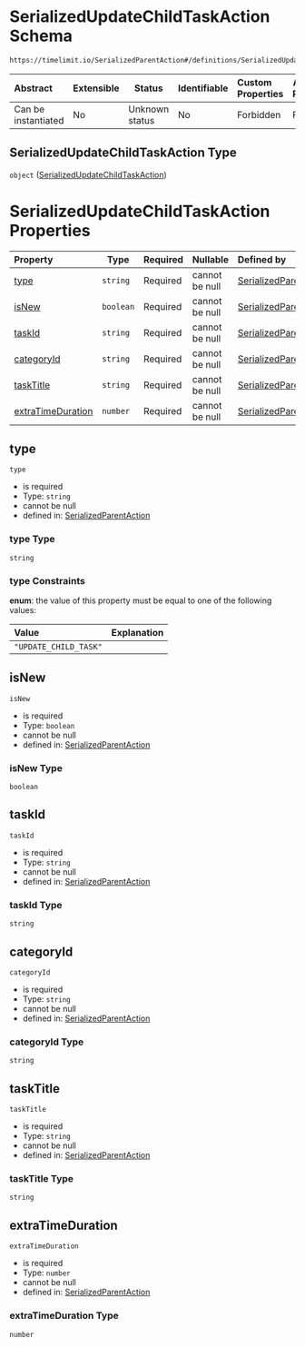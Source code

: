 # SerializedUpdateChildTaskAction Schema

```txt
https://timelimit.io/SerializedParentAction#/definitions/SerializedUpdateChildTaskAction
```




| Abstract            | Extensible | Status         | Identifiable | Custom Properties | Additional Properties | Access Restrictions | Defined In                                                                                        |
| :------------------ | ---------- | -------------- | ------------ | :---------------- | --------------------- | ------------------- | ------------------------------------------------------------------------------------------------- |
| Can be instantiated | No         | Unknown status | No           | Forbidden         | Forbidden             | none                | [SerializedParentAction.schema.json\*](SerializedParentAction.schema.json "open original schema") |

## SerializedUpdateChildTaskAction Type

`object` ([SerializedUpdateChildTaskAction](serializedparentaction-definitions-serializedupdatechildtaskaction.md))

# SerializedUpdateChildTaskAction Properties

| Property                                | Type      | Required | Nullable       | Defined by                                                                                                                                                                                                                                                |
| :-------------------------------------- | --------- | -------- | -------------- | :-------------------------------------------------------------------------------------------------------------------------------------------------------------------------------------------------------------------------------------------------------- |
| [type](#type)                           | `string`  | Required | cannot be null | [SerializedParentAction](serializedparentaction-definitions-serializedupdatechildtaskaction-properties-type.md "https&#x3A;//timelimit.io/SerializedParentAction#/definitions/SerializedUpdateChildTaskAction/properties/type")                           |
| [isNew](#isNew)                         | `boolean` | Required | cannot be null | [SerializedParentAction](serializedparentaction-definitions-serializedupdatechildtaskaction-properties-isnew.md "https&#x3A;//timelimit.io/SerializedParentAction#/definitions/SerializedUpdateChildTaskAction/properties/isNew")                         |
| [taskId](#taskId)                       | `string`  | Required | cannot be null | [SerializedParentAction](serializedparentaction-definitions-serializedupdatechildtaskaction-properties-taskid.md "https&#x3A;//timelimit.io/SerializedParentAction#/definitions/SerializedUpdateChildTaskAction/properties/taskId")                       |
| [categoryId](#categoryId)               | `string`  | Required | cannot be null | [SerializedParentAction](serializedparentaction-definitions-serializedupdatechildtaskaction-properties-categoryid.md "https&#x3A;//timelimit.io/SerializedParentAction#/definitions/SerializedUpdateChildTaskAction/properties/categoryId")               |
| [taskTitle](#taskTitle)                 | `string`  | Required | cannot be null | [SerializedParentAction](serializedparentaction-definitions-serializedupdatechildtaskaction-properties-tasktitle.md "https&#x3A;//timelimit.io/SerializedParentAction#/definitions/SerializedUpdateChildTaskAction/properties/taskTitle")                 |
| [extraTimeDuration](#extraTimeDuration) | `number`  | Required | cannot be null | [SerializedParentAction](serializedparentaction-definitions-serializedupdatechildtaskaction-properties-extratimeduration.md "https&#x3A;//timelimit.io/SerializedParentAction#/definitions/SerializedUpdateChildTaskAction/properties/extraTimeDuration") |

## type




`type`

-   is required
-   Type: `string`
-   cannot be null
-   defined in: [SerializedParentAction](serializedparentaction-definitions-serializedupdatechildtaskaction-properties-type.md "https&#x3A;//timelimit.io/SerializedParentAction#/definitions/SerializedUpdateChildTaskAction/properties/type")

### type Type

`string`

### type Constraints

**enum**: the value of this property must be equal to one of the following values:

| Value                 | Explanation |
| :-------------------- | ----------- |
| `"UPDATE_CHILD_TASK"` |             |

## isNew




`isNew`

-   is required
-   Type: `boolean`
-   cannot be null
-   defined in: [SerializedParentAction](serializedparentaction-definitions-serializedupdatechildtaskaction-properties-isnew.md "https&#x3A;//timelimit.io/SerializedParentAction#/definitions/SerializedUpdateChildTaskAction/properties/isNew")

### isNew Type

`boolean`

## taskId




`taskId`

-   is required
-   Type: `string`
-   cannot be null
-   defined in: [SerializedParentAction](serializedparentaction-definitions-serializedupdatechildtaskaction-properties-taskid.md "https&#x3A;//timelimit.io/SerializedParentAction#/definitions/SerializedUpdateChildTaskAction/properties/taskId")

### taskId Type

`string`

## categoryId




`categoryId`

-   is required
-   Type: `string`
-   cannot be null
-   defined in: [SerializedParentAction](serializedparentaction-definitions-serializedupdatechildtaskaction-properties-categoryid.md "https&#x3A;//timelimit.io/SerializedParentAction#/definitions/SerializedUpdateChildTaskAction/properties/categoryId")

### categoryId Type

`string`

## taskTitle




`taskTitle`

-   is required
-   Type: `string`
-   cannot be null
-   defined in: [SerializedParentAction](serializedparentaction-definitions-serializedupdatechildtaskaction-properties-tasktitle.md "https&#x3A;//timelimit.io/SerializedParentAction#/definitions/SerializedUpdateChildTaskAction/properties/taskTitle")

### taskTitle Type

`string`

## extraTimeDuration




`extraTimeDuration`

-   is required
-   Type: `number`
-   cannot be null
-   defined in: [SerializedParentAction](serializedparentaction-definitions-serializedupdatechildtaskaction-properties-extratimeduration.md "https&#x3A;//timelimit.io/SerializedParentAction#/definitions/SerializedUpdateChildTaskAction/properties/extraTimeDuration")

### extraTimeDuration Type

`number`
